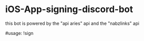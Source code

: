 # iOS-App-signing-discord-bot
this bot is powered by the "api aries" api and the "nabzlinks" api 

#usage: !sign 
